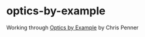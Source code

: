 # optics-by-example

Working through [Optics by Example](https://leanpub.com/optics-by-example) by Chris Penner
